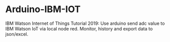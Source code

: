 # Arduino-IBM-IOT
IBM Watson Internet of Things Tutorial 2019: Use arduino send adc value to IBM Watson IoT via local node red. Monitor, history and export data to json/excel.
